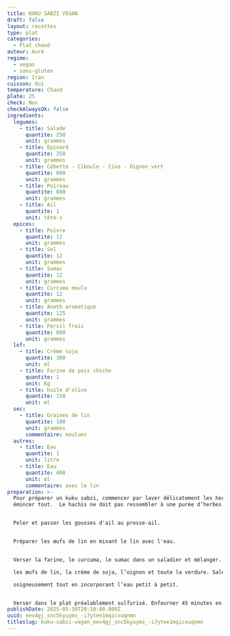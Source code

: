 ```yaml
---
title: KUKU SABZI VEGAN
draft: false
layout: recettes
type: plat
categories:
  - Plat chaud
auteur: Auré
regime:
  - vegan
  - sans-gluten
region: Iran
cuisson: Oui
temperature: Chaud
plate: 25
check: Non
checkAlwaysOk: false
ingredients:
  legumes:
    - title: Salade
      quantite: 250
      unit: grammes
    - title: Epinard
      quantite: 250
      unit: grammes
    - title: Cébette - Ciboule - Cive - Oignon vert
      quantite: 600
      unit: grammes
    - title: Poireau
      quantite: 600
      unit: grammes
    - title: Ail
      quantite: 1
      unit: tête·s
  epices:
    - title: Poivre
      quantite: 12
      unit: grammes
    - title: Sel
      quantite: 12
      unit: grammes
    - title: Sumac
      quantite: 12
      unit: grammes
    - title: Curcuma moulu
      quantite: 12
      unit: grammes
    - title: Aneth aromatique
      quantite: 125
      unit: grammes
    - title: Persil frais
      quantite: 800
      unit: grammes
  lof:
    - title: Crème soja
      quantite: 300
      unit: ml
    - title: Farine de pois chiche
      quantite: 1
      unit: Kg
    - title: huile d'olive
      quantite: 150
      unit: ml
  sec:
    - title: Graines de lin
      quantite: 100
      unit: grammes
      commentaire: moulues
  autres:
    - title: Eau
      quantite: 1
      unit: litre
    - title: Eau
      quantite: 400
      unit: ml
      commentaire: avec le lin
preparation: >-
  Pour préparer un kuku sabzi, commencer par laver délicatement les herbes puis
  émincer tout.  Le hachis ne doit pas ressembler à une purée d’herbes.


  Peler et passer les gousses d'ail au presse-ail.


  Préparer les œufs de lin en mixant le lin avec l'eau.


  Verser la farine, le curcuma, le sumac dans un saladier et mélanger. Incorporer 

  les œufs de lin, la crème de soja, l’oignon et toute la verdure. Saler, poivrer, mélanger 

  soigneusement tout en incorporant l’eau petit à petit.


  Verser dans le plat préalablement sulfurisé. Enfourner 45 minutes en vérifiant de temps en temps.
publishDate: 2025-05-30T20:10:00.000Z
uuid: eev4gj_snc5kyuyms_-i7ytee1mqicxuqnmn
titleslug: kuku-sabzi-vegan_eev4gj_snc5kyuyms_-i7ytee1mqicxuqnmn
---
```

